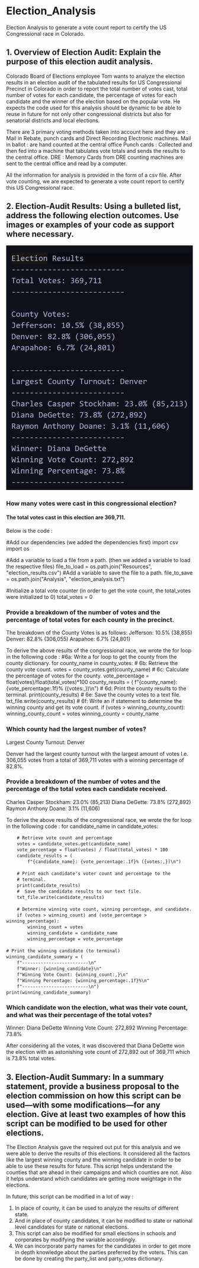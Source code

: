 # Election_Analysis

Election Analysis to generate a vote count report to certify the US Congressional race in Colorado.

## 1. Overview of Election Audit: Explain the purpose of this election audit analysis.

Colorado Board of Elections employee Tom wants to analyze the election results in an election audit of the tabulated results for US Congressional Precinct in Colorado in order to report the total number of votes cast, total number of votes for each candidate, the percentage of votes for each candidate and the winner of the election based on the popular vote. He expects the code used for this analysis should be dynamic to be able to reuse in future for not only other congressional districts but also for senatorial districts and local elections.

There are 3 primary voting methods taken into account here and they are : Mail in Rebate, punch cards and Direct Recording Electronic machines.
Mail in ballot : are hand counted at the central office 
Punch cards : Collected and then fed into a machine that tabulates vote totals and sends the results to the central office. 
DRE : Memory Cards from DRE counting machines are sent to the central office and read by a computer. 

All the information for analysis is provided in the form of a csv file. After vote counting, we are expected to generate a vote count report to certify this US Congressional race.

## 2. Election-Audit Results: Using a bulleted list, address the following election outcomes. Use images or examples of your code as support where necessary.

![Election Analysis](Election_Analysis.png)

### How many votes were cast in this congressional election?

#### The total votes cast in this election are 369,711.

Below is the code : 

#Add our dependencies (we added the dependencies first)
import csv
import os

#Add a variable to load a file from a path. (then we added a variable to load the respective files)
file_to_load = os.path.join("Resources", "election_results.csv")
#Add a variable to save the file to a path.
file_to_save = os.path.join("Analysis", "election_analysis.txt")

#Initialize a total vote counter (in order to get the vote count, the total_votes were initialized to 0)
total_votes = 0

### Provide a breakdown of the number of votes and the percentage of total votes for each county in the precinct.

The breakdown of the County Votes is as follows:
Jefferson: 10.5% (38,855)
Denver: 82.8% (306,055)
Arapahoe: 6.7% (24,801)

To derive the above results of the congressional race, we wrote the for loop in the following code :
#6a: Write a for loop to get the county from the county dictionary.
    for county_name in county_votes:
        # 6b: Retrieve the county vote count.
        votes = county_votes.get(county_name)
        # 6c: Calculate the percentage of votes for the county.
        vote_percentage = float(votes)/float(total_votes)*100
        county_results = (
            f"{county_name}: {vote_percentage:.1f}% ({votes:,})\n")
         # 6d: Print the county results to the terminal.
        print(county_results)
         # 6e: Save the county votes to a text file.
        txt_file.write(county_results)
         # 6f: Write an if statement to determine the winning county and get its vote count.
        if (votes > winning_county_count):
            winning_county_count = votes
            winning_county = county_name

### Which county had the largest number of votes?

Largest County Turnout: Denver 

Denver had the largest county turnout with the largest amount of votes I.e. 306,055 votes from a total of 369,711 votes with a winning percentage of 82.8%.

### Provide a breakdown of the number of votes and the percentage of the total votes each candidate received.

Charles Casper Stockham: 23.0% (85,213)
Diana DeGette: 73.8% (272,892)
Raymon Anthony Doane: 3.1% (11,606)

To derive the above results of the congressional race, we wrote the for loop in the following code :
for candidate_name in candidate_votes:

        # Retrieve vote count and percentage
        votes = candidate_votes.get(candidate_name)
        vote_percentage = float(votes) / float(total_votes) * 100
        candidate_results = (
            f"{candidate_name}: {vote_percentage:.1f}% ({votes:,})\n")

        # Print each candidate's voter count and percentage to the
        # terminal.
        print(candidate_results)
        #  Save the candidate results to our text file.
        txt_file.write(candidate_results)

        # Determine winning vote count, winning percentage, and candidate.
        if (votes > winning_count) and (vote_percentage > winning_percentage):
            winning_count = votes
            winning_candidate = candidate_name
            winning_percentage = vote_percentage

    # Print the winning candidate (to terminal)
    winning_candidate_summary = (
        f"-------------------------\n"
        f"Winner: {winning_candidate}\n"
        f"Winning Vote Count: {winning_count:,}\n"
        f"Winning Percentage: {winning_percentage:.1f}%\n"
        f"-------------------------\n")
    print(winning_candidate_summary)


### Which candidate won the election, what was their vote count, and what was their percentage of the total votes?

Winner: Diana DeGette
Winning Vote Count: 272,892
Winning Percentage: 73.8%

After considering all the votes, it was discovered that Diana DeGette won the election with as astonishing vote count of 272,892 out of 369,711 which is 73.8% total votes.

## 3. Election-Audit Summary: In a summary statement, provide a business proposal to the election commission on how this script can be used—with some modifications—for any election. Give at least two examples of how this script can be modified to be used for other elections.

The Election Analysis gave the required out put for this analysis and we were able to derive the results of this elections. It considered all the factors like the largest winning county and the winning candidate in order to be able to use these results for future. This script helps understand the counties that are ahead in their campaigns and which counties are not. Also it helps understand which candidates are getting more weightage in the elections. 

In future, this script can be modified in a lot of way :
1.	In place of county, it can be used to analyze the results of different state.
2.	And in place of county candidates, it can be modified to state or national level candidates for state or national elections.
3.	This script can also be modified for small elections in schools and corporates by modifying the variable accordingly.
4.	We can incorporate party names for the candidates in order to get more in depth knowledge about the parties preferred by the voters. This can be done by creating the party_list and party_votes dictionary.





